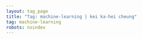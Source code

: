 ```yaml
---
layout: tag_page
title: "Tag: machine-learning | kei ka-hei cheung"
tag: machine-learning
robots: noindex
---
```

